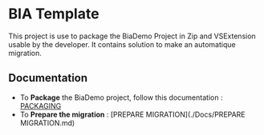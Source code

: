# BIA Template
This project is use to package the BiaDemo Project in Zip and VSExtension usable by the developer.
It contains solution to make an automatique migration.

## Documentation
- To **Package** the BiaDemo project, follow this documentation : [PACKAGING](./Docs/PACKAGING.md)
- To **Prepare the migration** : [PREPARE MIGRATION](./Docs/PREPARE MIGRATION.md)
